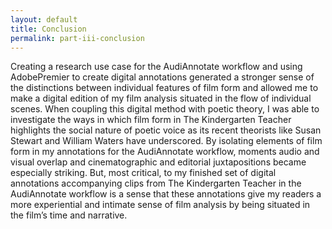 ```yaml
---
layout: default
title: Conclusion
permalink: part-iii-conclusion
---
```

<!-- Add an essay or interpretive material below this line,
using HTML or markdown.  Do not modify this file above this line -->
Creating a research use case for the AudiAnnotate workflow and using AdobePremier to create digital annotations generated a stronger sense of the distinctions between individual features of film form and allowed me to make a digital edition of my film analysis situated in the flow of individual scenes. When coupling this digital method with poetic theory, I was able to investigate the ways in which film form in The Kindergarten Teacher highlights the social nature of poetic voice as its recent theorists like Susan Stewart and William Waters have underscored. By isolating elements of film form in my annotations for the AudiAnnotate workflow, moments audio and visual overlap and cinematographic and editorial juxtapositions became especially striking. But, most critical, to my finished set of digital annotations accompanying clips from The Kindergarten Teacher in the AudiAnnotate workflow is a sense that these annotations give my readers a more experiential and intimate sense of film analysis by being situated in the film’s time and narrative. 
